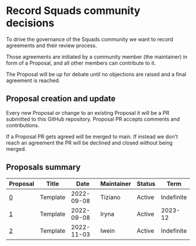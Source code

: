 # Record Squads community decisions

To drive the governance of the Squads community we want to record agreements and their review process.

Those agreements are initiated by a community member (the maintainer) in form of a Proposal, and all other members can contribute to it.

The Proposal will be up for debate until no objections are raised and a final agreement is reached.


## Proposal creation and update

Every new Proposal or change to an existing Proposal it will be a PR submitted to this GitHub repository. Proposal PR accepts comments and contributions.

If a Proposal PR gets agreed will be merged to main. If instead we don't reach an agreement the PR will be declined and closed without being merged.


## Proposals summary

| Proposal                             | Title     | Date        | Maintainer | Status | Term       |
|--------------------------------------|-----------|-------------|------------|--------|------------|
| [0](proposals/0.template.md)         | Template  | 2022-09-08  | Tiziano    | Active | Indefinite |
| [1](proposals/1.marketing-budget.md) | Template  | 2022-09-08  | Iryna      | Active | 2023-12    |
| [2](proposals/2.circle-rules.md)     | Template  | 2022-11-03  | Iwein      | Active | Indefinite |
